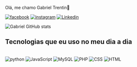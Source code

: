Olá, me chamo  Gabriel Trentin👋


[![facebook](https://img.shields.io/badge/Facebook-1877F2?style=for-the-badge&logo=facebook&logoColor=white)](https://www.facebook.com/profile.php?id=100007588428046)
[![instagram](https://img.shields.io/badge/Instagram-E4405F?style=for-the-badge&logo=instagram&logoColor=white)](https://www.instagram.com/trentin10k/)
[![Linkedin](https://img.shields.io/badge/LinkedIn-0077B5?style=for-the-badge&logo=linkedin&logoColor=white)](www.linkedin.com/in/gabrieltrentin)


![Gabriel GitHub stats](https://github-readme-stats.vercel.app/api?username=gabrieltrentin&show_icons=true&theme=dracula)

## Tecnologias que eu uso no meu dia a dia

<div style="display: inline_block"><br/>
<img align="center" alt="python" src="https://img.shields.io/badge/Python-3776AB?style=for-the-badge&logo=python&logoColor=white" />
<img align="center" alt="JavaScript" src="https://img.shields.io/badge/JavaScript-F7DF1E?style=for-the-badge&logo=javascript&logoColor=black" />
<img align="center" alt="MySQL" src="https://img.shields.io/badge/MySQL-00000F?style=for-the-badge&logo=mysql&logoColor=white" />
<img align="center" alt="PHP" src="https://img.shields.io/badge/PHP-777BB4?style=for-the-badge&logo=php&logoColor=white" /> 
<img align="center" alt="CSS" src="https://img.shields.io/badge/CSS-239120?&style=for-the-badge&logo=css3&logoColor=white" />
<img align="center" alt="HTML" src="https://img.shields.io/badge/HTML-239120?style=for-the-badge&logo=html5&logoColor=white" />
